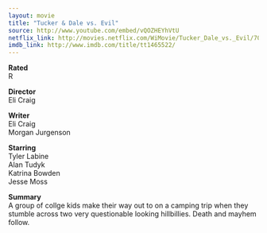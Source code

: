 ```yaml
---
layout: movie
title: "Tucker & Dale vs. Evil"
source: http://www.youtube.com/embed/vQOZHEYhVtU
netflix_link: http://movies.netflix.com/WiMovie/Tucker_Dale_vs._Evil/70129463
imdb_link: http://www.imdb.com/title/tt1465522/
---
```


__Rated__<br /><span class="rated ts">R</span>

__Director__<br />Eli Craig

__Writer__<br />Eli Craig<br />Morgan Jurgenson

__Starring__<br />Tyler Labine<br />Alan Tudyk<br />Katrina Bowden<br />Jesse Moss

__Summary__<br />A group of collge kids make their way out to on a camping trip when they stumble across two very questionable looking hillbillies. Death and mayhem follow.